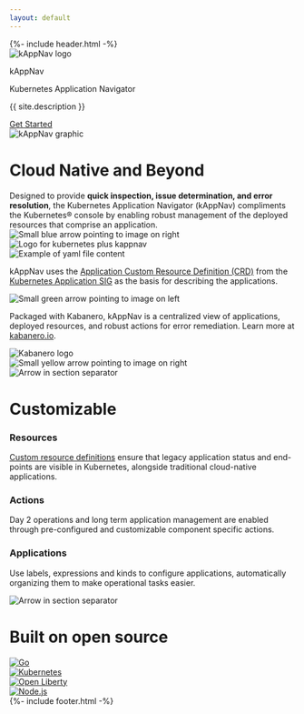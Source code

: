 ```yaml
---
layout: default
---
```

<div class="main_container" role="main">
    {%- include header.html -%}
    <section class="logo_content">
        <div class="logo">
            <img class="logo_svg" src="graphics/kappnav-logo.svg" alt="kAppNav logo">
            <div class="logo_text">        
                <p id="kappnav-title">kAppNav</p>
                <p>Kubernetes Application Navigator</p>
            </div>
        </div>
        <p class="site_desc">{{ site.description }}</p>
        <a class="button" id="getting_started" href="https://github.com/kappnav/README" target="_blank" rel="noopener">Get Started</a>
    </section>
    <section class="graphic">
        <img class="triangles_svg" src="graphics/kappnav-graphic.svg" alt="kAppNav graphic">
    </section>
    <div class="info">
        <h1 class="info_title">Cloud Native and Beyond</h1>
        <div class="summary">
        Designed to provide <b>quick inspection, issue determination, and error resolution</b>, the Kubernetes Application Navigator (kAppNav) compliments the Kubernetes® console by enabling robust management of the deployed resources that comprise an application.
        </div>
        <div class="b_arrow">
            <img src="graphics/Triangle_blue_right_small.svg" alt="Small blue arrow pointing to image on right">
        </div>
        <div class="kub_kappnav">
            <img src="graphics/Kube_kAppNav.svg" alt="Logo for kubernetes plus kappnav">
        </div>
        <div class="code_example">
            <img src="graphics/kAppNav_YAML.svg" alt="Example of yaml file content">
        </div>
        <div class="crd_sig">
            <p>kAppNav uses the <a class="description_link" href="https://github.com/kubernetes-sigs/application/blob/master/config/crd/bases/app.k8s.io_applications.yaml" target="_blank" rel="noopener">Application Custom Resource Definition (CRD)</a> from the <a class="description_link" href="https://github.com/kubernetes-sigs/application" target="_blank" rel="noopener">Kubernetes Application SIG</a> as the basis for describing the applications.</p>
        </div>
        <div class="g_arrow">
            <img src="graphics/Triangle_green_left_small.svg" alt="Small green arrow pointing to image on left">
        </div>
        <div class="kabanero_info">
            <p>Packaged with Kabanero, kAppNav is a centralized view of applications, deployed resources, and robust actions for error remediation. Learn more at <a class="description_link" href="https://kabanero.io/" target="_blank" rel="noopener">kabanero.io</a>.</p>
        </div>
        <div class="y_arrow">
            <img src="graphics/Triangle_yellow_right_small.svg" alt="Kabanero logo">
        </div>
        <div class="kabanero_logo">
            <img src="graphics/kabanero-logo.svg" alt="Small yellow arrow pointing to image on right">
        </div>
    </div>
    <div class="after_info_line">
        <img src="graphics/Triangle_orange_left_blur.svg" alt="Arrow in section separator">
    </div>
    <div class="customizable">
        <h1 class="customizable_title">Customizable</h1>
        <div class="resources">
            <h3>Resources</h3>
            <p class="tri_section_p"><a class="description_link" href="https://github.com/kappnav/samples/tree/master/legacyapp" target="_blank" rel="noopener">Custom resource definitions</a> ensure that legacy application status and end-points are visible in Kubernetes, alongside traditional cloud-native applications.</p>
        </div>
        <div class="actions">
            <h3>Actions</h3>
            <p>Day 2 operations and long term application management are enabled through pre-configured and customizable component specific actions.</p>
        </div>
        <div class="applications">
            <h3>Applications</h3>
            <p>Use labels, expressions and kinds to configure applications, automatically organizing them to make operational tasks easier.</p>
        </div>
    </div>
        <div class="after_custom_line">
        <img src="graphics/Triangle_blue_right_blur.svg" alt="Arrow in section separator">
    </div>
    <div class="built_on">
        <h1 class="builton_title">Built on open source</h1>
        <div class="go">
            <a href="https://golang.org/" target="_blank"><img src="graphics/Go-Logo_LightBlue.svg" alt="Go"></a>
        </div>
        <div class="kubernetes">
            <a href="https://kubernetes.io/" target="_blank"><img src="graphics/kubernetes-logo.png" alt="Kubernetes"></a>
        </div>
        <div class="open_liberty">
            <a href="https://openliberty.io" target="_blank"><img src="graphics/open-liberty.png" alt="Open Liberty"></a>
        </div>
        <div class="node">
            <a href="https://nodejs.org" target="_blank"><img src="graphics/nodejs.png" alt="Node.js"></a>
        </div>
    </div>
    {%- include footer.html -%}
</div>